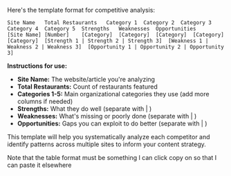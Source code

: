 Here's the template format for competitive analysis:

```
Site Name	Total Restaurants	Category 1	Category 2	Category 3	Category 4	Category 5	Strengths	Weaknesses	Opportunities
[Site Name]	[Number]	[Category]	[Category]	[Category]	[Category]	[Category]	[Strength 1 | Strength 2 | Strength 3]	[Weakness 1 | Weakness 2 | Weakness 3]	[Opportunity 1 | Opportunity 2 | Opportunity 3]
```

**Instructions for use:**
- **Site Name:** The website/article you're analyzing
- **Total Restaurants:** Count of restaurants featured
- **Categories 1-5:** Main organizational categories they use (add more columns if needed)
- **Strengths:** What they do well (separate with | )
- **Weaknesses:** What's missing or poorly done (separate with | )
- **Opportunities:** Gaps you can exploit to do better (separate with | )

This template will help you systematically analyze each competitor and identify patterns across multiple sites to inform your content strategy. 

Note that the table format must be something I can click copy on so that I can paste it elsewhere